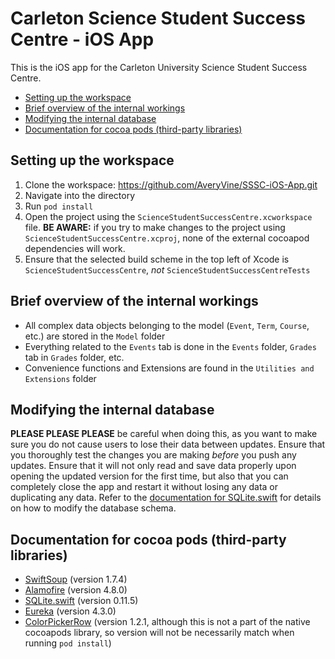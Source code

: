 # <!-- omit in toc --> Carleton Science Student Success Centre - iOS App

This is the iOS app for the Carleton University Science Student Success Centre.

- [Setting up the workspace](#setting-up-the-workspace)
- [Brief overview of the internal workings](#brief-overview-of-the-internal-workings)
- [Modifying the internal database](#modifying-the-internal-database)
- [Documentation for cocoa pods (third-party libraries)](#documentation-for-cocoa-pods-third-party-libraries)

## Setting up the workspace

1. Clone the workspace: https://github.com/AveryVine/SSSC-iOS-App.git
2. Navigate into the directory
3. Run `pod install`
4. Open the project using the `ScienceStudentSuccessCentre.xcworkspace` file. **BE AWARE:** if you try to make changes to the project using `ScienceStudentSuccessCentre.xcproj`, none of the external cocoapod dependencies will work.
5. Ensure that the selected build scheme in the top left of Xcode is `ScienceStudentSuccessCentre`, *not* `ScienceStudentSuccessCentreTests`

## Brief overview of the internal workings

- All complex data objects belonging to the model (`Event`, `Term`, `Course`, etc.) are stored in the `Model` folder
- Everything related to the `Events` tab is done in the `Events` folder, `Grades` tab in `Grades` folder, etc.
- Convenience functions and Extensions are found in the `Utilities and Extensions` folder

## Modifying the internal database

**PLEASE PLEASE PLEASE** be careful when doing this, as you want to make sure you do not cause users to lose their data between updates. Ensure that you thoroughly test the changes you are making *before* you push any updates. Ensure that it will not only read and save data properly upon opening the updated version for the first time, but also that you can completely close the app and restart it without losing any data or duplicating any data. Refer to the [documentation for SQLite.swift](#documentation-for-cocoa-pods-third-party-libraries) for details on how to modify the database schema.

## Documentation for cocoa pods (third-party libraries)

- [SwiftSoup](https://github.com/scinfu/SwiftSoup) (version 1.7.4)
- [Alamofire](https://github.com/Alamofire/Alamofire) (version 4.8.0)
- [SQLite.swift](https://github.com/stephencelis/SQLite.swift) (version 0.11.5)
- [Eureka](https://github.com/xmartlabs/Eureka) (version 4.3.0)
- [ColorPickerRow](https://github.com/EurekaCommunity/ColorPickerRow) (version 1.2.1, although this is not a part of the native cocoapods library, so version will not be necessarily match when running `pod install`)
